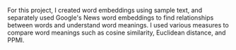 For this project, I created word embeddings using sample text, and separately used Google's News word embeddings to find relationships between words and understand word meanings. I used various measures to compare word meanings such as cosine similarity, Euclidean distance, and PPMI.
